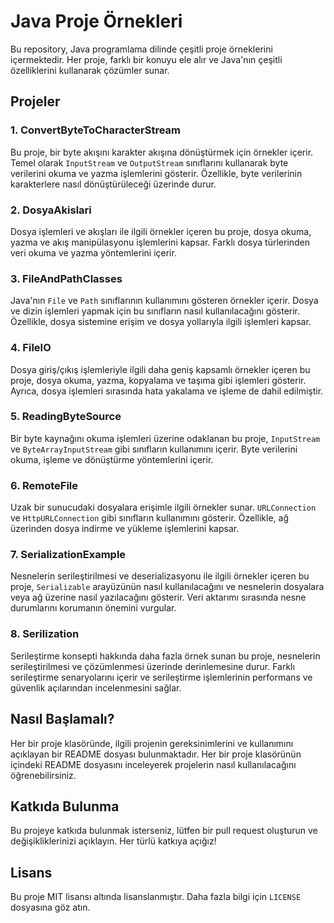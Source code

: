 # Java Proje Örnekleri

Bu repository, Java programlama dilinde çeşitli proje örneklerini içermektedir. Her proje, farklı bir konuyu ele alır ve Java'nın çeşitli özelliklerini kullanarak çözümler sunar.

## Projeler

### 1. ConvertByteToCharacterStream

Bu proje, bir byte akışını karakter akışına dönüştürmek için örnekler içerir. Temel olarak `InputStream` ve `OutputStream` sınıflarını kullanarak byte verilerini okuma ve yazma işlemlerini gösterir. Özellikle, byte verilerinin karakterlere nasıl dönüştürüleceği üzerinde durur.

### 2. DosyaAkislari

Dosya işlemleri ve akışları ile ilgili örnekler içeren bu proje, dosya okuma, yazma ve akış manipülasyonu işlemlerini kapsar. Farklı dosya türlerinden veri okuma ve yazma yöntemlerini içerir.

### 3. FileAndPathClasses

Java'nın `File` ve `Path` sınıflarının kullanımını gösteren örnekler içerir. Dosya ve dizin işlemleri yapmak için bu sınıfların nasıl kullanılacağını gösterir. Özellikle, dosya sistemine erişim ve dosya yollarıyla ilgili işlemleri kapsar.

### 4. FileIO

Dosya giriş/çıkış işlemleriyle ilgili daha geniş kapsamlı örnekler içeren bu proje, dosya okuma, yazma, kopyalama ve taşıma gibi işlemleri gösterir. Ayrıca, dosya işlemleri sırasında hata yakalama ve işleme de dahil edilmiştir.

### 5. ReadingByteSource

Bir byte kaynağını okuma işlemleri üzerine odaklanan bu proje, `InputStream` ve `ByteArrayInputStream` gibi sınıfların kullanımını içerir. Byte verilerini okuma, işleme ve dönüştürme yöntemlerini içerir.

### 6. RemoteFile

Uzak bir sunucudaki dosyalara erişimle ilgili örnekler sunar. `URLConnection` ve `HttpURLConnection` gibi sınıfların kullanımını gösterir. Özellikle, ağ üzerinden dosya indirme ve yükleme işlemlerini kapsar.

### 7. SerializationExample

Nesnelerin serileştirilmesi ve deserializasyonu ile ilgili örnekler içeren bu proje, `Serializable` arayüzünün nasıl kullanılacağını ve nesnelerin dosyalara veya ağ üzerine nasıl yazılacağını gösterir. Veri aktarımı sırasında nesne durumlarını korumanın önemini vurgular.

### 8. Serilization

Serileştirme konsepti hakkında daha fazla örnek sunan bu proje, nesnelerin serileştirilmesi ve çözümlenmesi üzerinde derinlemesine durur. Farklı serileştirme senaryolarını içerir ve serileştirme işlemlerinin performans ve güvenlik açılarından incelenmesini sağlar.

## Nasıl Başlamalı?

Her bir proje klasöründe, ilgili projenin gereksinimlerini ve kullanımını açıklayan bir README dosyası bulunmaktadır. Her bir proje klasörünün içindeki README dosyasını inceleyerek projelerin nasıl kullanılacağını öğrenebilirsiniz.

## Katkıda Bulunma

Bu projeye katkıda bulunmak isterseniz, lütfen bir pull request oluşturun ve değişikliklerinizi açıklayın. Her türlü katkıya açığız!

## Lisans

Bu proje MIT lisansı altında lisanslanmıştır. Daha fazla bilgi için `LICENSE` dosyasına göz atın.
